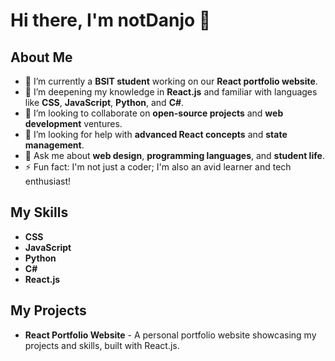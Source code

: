 # Hi there, I'm notDanjo 👋

## About Me
- 🔭 I’m currently a **BSIT student** working on our **React portfolio website**.
- 🌱 I’m deepening my knowledge in **React.js** and familiar with languages like **CSS**, **JavaScript**, **Python**, and **C#**.
- 👯 I’m looking to collaborate on **open-source projects** and **web development** ventures.
- 🤔 I’m looking for help with **advanced React concepts** and **state management**.
- 💬 Ask me about **web design**, **programming languages**, and **student life**.
- ⚡ Fun fact: I'm not just a coder; I'm also an avid learner and tech enthusiast!

## My Skills
- **CSS**
- **JavaScript**
- **Python**
- **C#**
- **React.js**

## My Projects
- **React Portfolio Website** - A personal portfolio website showcasing my projects and skills, built with React.js.
